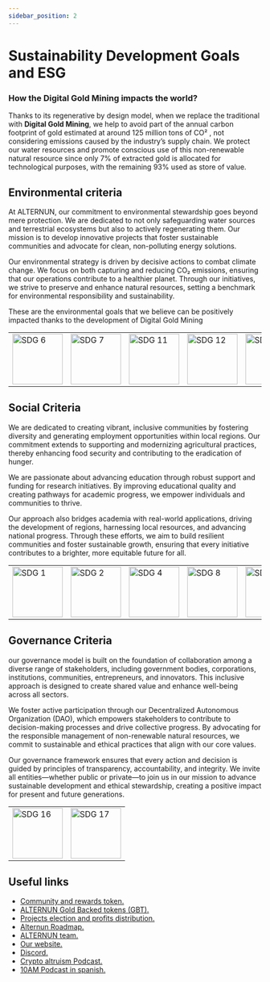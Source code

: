 ```yaml
---
sidebar_position: 2
---
```


# Sustainability Development Goals and ESG

### How the Digital Gold Mining impacts the world?

Thanks to its regenerative by design model, when we replace the traditional with **Digital Gold Mining**, we help to avoid part of the annual carbon footprint of gold estimated at around 125 million tons of CO² , not considering emissions caused by the industry’s supply chain. We protect our water resources and  promote conscious use of this non-renewable natural resource since only 7% of extracted gold is allocated for technological purposes, with the remaining 93% used as store of value.

## Environmental criteria

At ALTERNUN, our commitment to environmental stewardship goes beyond mere protection. We are dedicated to not only safeguarding water sources and terrestrial ecosystems but also to actively regenerating them. Our mission is to develop innovative projects that foster sustainable communities and advocate for clean, non-polluting energy solutions.

Our environmental strategy is driven by decisive actions to combat climate change. We focus on both capturing and reducing CO₂ emissions, ensuring that our operations contribute to a healthier planet. Through our initiatives, we strive to preserve and enhance natural resources, setting a benchmark for environmental responsibility and sustainability. 

These are the environmental goals that we believe can be positively impacted thanks to the development of Digital Gold Mining

<table>
  <tr>
    <td><img src="https://i.postimg.cc/xCVNrkrF/E-GIF-06.gif" alt="SDG 6" width="100"/></td>
    <td><img src="https://i.postimg.cc/qqjNCjN9/E-GIF-07.gif" alt="SDG 7" width="100"/></td>
    <td><img src="https://i.postimg.cc/28SbfRJm/E-GIF-11.gif" alt="SDG 11" width="100"/></td>
    <td><img src="https://i.postimg.cc/DwWS8QnM/E-GIF-12.gif" alt="SDG 12" width="100"/></td>
    <td><img src="https://i.postimg.cc/qRrqb9nP/E-GIF-13.gif" alt="SDG 13" width="100"/></td>
    <td><img src="https://i.postimg.cc/wBL3k6t5/E-GIF-14.gif" alt="SDG 14" width="100"/></td>
    <td><img src="https://i.postimg.cc/7Zpf7CLY/E-GIF-15.gif" alt="SDG 15" width="100"/></td>    
  </tr>
</table>

## Social Criteria

We are dedicated to creating vibrant, inclusive communities by fostering diversity and generating employment opportunities within local regions. Our commitment extends to supporting and modernizing agricultural practices, thereby enhancing food security and contributing to the eradication of hunger.

We are passionate about advancing education through robust support and funding for research initiatives. By improving educational quality and creating pathways for academic progress, we empower individuals and communities to thrive.

Our approach also bridges academia with real-world applications, driving the development of regions, harnessing local resources, and advancing national progress. Through these efforts, we aim to build resilient communities and foster sustainable growth, ensuring that every initiative contributes to a brighter, more equitable future for all.

<table>
  <tr>
    <td><img src="https://i.postimg.cc/1znD1h84/E-GIF-01.gif" alt="SDG 1" width="100"/></td>
    <td><img src="https://i.postimg.cc/5091F182/E-GIF-02.gif" alt="SDG 2" width="100"/></td>
    <td><img src="https://i.postimg.cc/zBdNCMkS/E-GIF-04.gif" alt="SDG 4" width="100"/></td>
    <td><img src="https://i.postimg.cc/MHvSdDPk/E-GIF-08.gif" alt="SDG 8" width="100"/></td>
    <td><img src="https://i.postimg.cc/654KZM4n/E-GIF-10.gif" alt="SDG 10" width="100"/></td>
    
  </tr>
</table>


## Governance Criteria

our governance model is built on the foundation of collaboration among a diverse range of stakeholders, including government bodies, corporations, institutions, communities, entrepreneurs, and innovators. This inclusive approach is designed to create shared value and enhance well-being across all sectors.

We foster active participation through our Decentralized Autonomous Organization (DAO), which empowers stakeholders to contribute to decision-making processes and drive collective progress. By advocating for the responsible management of non-renewable natural resources, we commit to sustainable and ethical practices that align with our core values.

Our governance framework ensures that every action and decision is guided by principles of transparency, accountability, and integrity. We invite all entities—whether public or private—to join us in our mission to advance sustainable development and ethical stewardship, creating a positive impact for present and future generations.

<table>
  <tr>
    <td><img src="https://i.postimg.cc/50kcYzxs/E-GIF-16.gif" alt="SDG 16" width="100"/></td>
    <td><img src="https://i.postimg.cc/XqZRwvq4/E-GIF-17.gif" alt="SDG 17" width="100"/></td>
  </tr>
</table>


## Useful links

* [Community and rewards token.](https://hackmd.io/@sgomezp/HJy7mkovR)
* [ALTERNUN Gold Backed tokens (GBT).](/)
* [Projects election and profits distribution.](https://hackmd.io/@sgomezp/H15K2hWAR)
* [Alternun Roadmap.](/)
* [ALTERNUN team.](/)
* [Our website.](https://linktr.ee/Alternun)
* [Discord.](https://discord.gg/zqgQNxZx8a)
* [Crypto altruism Podcast.](https://www.cryptoaltruism.org/blog/crypto-altruism-podcast-episode-169-alternun-creating-wealth-regenerating-the-environment-with-onchain-digital-gold-mining)
* [10AM Podcast in spanish.](https://www.youtube.com/watch?v=O1W8NhtOaoQ&t=2s)



